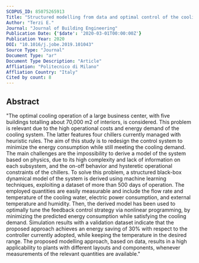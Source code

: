 ```yaml
---
SCOPUS_ID: 85075265913
Title: "Structured modelling from data and optimal control of the cooling system of a large business center"
Author: "Terzi E."
Journal: "Journal of Building Engineering"
Publication Date: {'$date': '2020-03-01T00:00:00Z'}
Publication Year: 2020
DOI: "10.1016/j.jobe.2019.101043"
Source Type: "Journal"
Document Type: "ar"
Document Type Description: "Article"
Affliation: "Politecnico di Milano"
Affliation Country: "Italy"
Cited by count: 8
---
```


## Abstract
"The optimal cooling operation of a large business center, with five buildings totalling about 70,000 m2 of interiors, is considered. This problem is relevant due to the high operational costs and energy demand of the cooling system. The latter features four chillers currently managed with heuristic rules. The aim of this study is to redesign the control system to minimize the energy consumption while still meeting the cooling demand. The main challenges are the impossibility to derive a model of the system based on physics, due to its high complexity and lack of information on each subsystem, and the on-off behavior and hysteretic operational constraints of the chillers. To solve this problem, a structured black-box dynamical model of the system is derived using machine learning techniques, exploiting a dataset of more than 500 days of operation. The employed quantities are easily measurable and include the flow rate and temperature of the cooling water, electric power consumption, and external temperature and humidity. Then, the derived model has been used to optimally tune the feedback control strategy via nonlinear programming, by minimizing the predicted energy consumption while satisfying the cooling demand. Simulation results with a validation dataset indicate that the proposed approach achieves an energy saving of 30% with respect to the controller currently adopted, while keeping the temperature in the desired range. The proposed modelling approach, based on data, results in a high applicability to plants with different layouts and components, whenever measurements of the relevant quantities are available."
